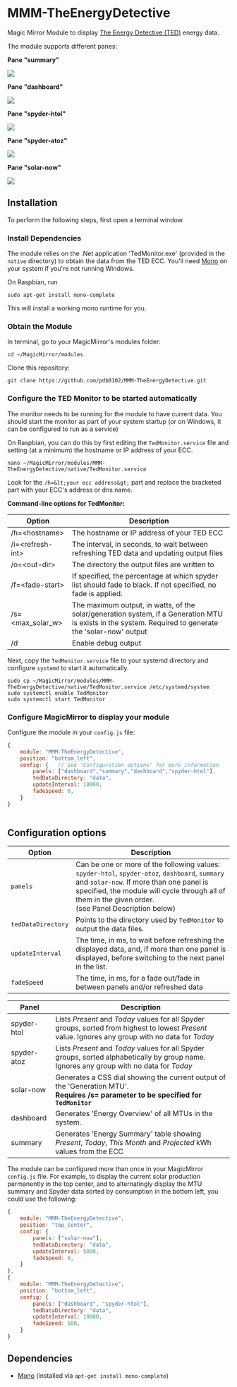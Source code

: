 # MMM-TheEnergyDetective
Magic Mirror Module to display [The Energy Detective (TED)](https://theenergydetective.com/) energy data.

The module supports different panes:

**Pane "summary"**

<img src="https://user-images.githubusercontent.com/17531356/50731541-c4d06f80-1124-11e9-9243-10ae33d2f33d.png"></img>

**Pane "dashboard"**

<img src="https://user-images.githubusercontent.com/17531356/50731544-c5690600-1124-11e9-93fa-d82c8abed926.png"></img> 

**Pane "spyder-htol"**

<img src="https://user-images.githubusercontent.com/17531356/50731540-c4d06f80-1124-11e9-95df-47835ff828f3.png"></img>

**Pane "spyder-atoz"**

<img src="https://user-images.githubusercontent.com/17531356/50731542-c5690600-1124-11e9-80b9-583940aef7b9.png"></img>

**Pane "solar-now"**

<img src="https://user-images.githubusercontent.com/17531356/50731543-c5690600-1124-11e9-9a94-1c6134601b24.png"></img>

## Installation

To perform the following steps, first open a terminal window.

### Install Dependencies
The module relies on the .Net application 'TedMonitor.exe' (provided in the `native` directory) to obtain the data from the TED ECC. You'll need [Mono](https://www.mono-project.com/) on your system if you're not running Windows.

On Raspbian, run
````
sudo apt-get install mono-complete
````
This will install a working mono runtime for you.


### Obtain the Module
In terminal, go to your MagicMirror's modules folder:
````
cd ~/MagicMirror/modules
````

Clone this repository:
````
git clone https://github.com/pdb0102/MMM-TheEnergyDetective.git
````

### Configure the TED Monitor to be started automatically
The monitor needs to be running for the module to have current data. You should start the monitor as part of your system startup (or on Windows, it can be configured to run as a service)

On Raspbian, you can do this by first editing the `TedMonitor.service` file and setting (at a minimum) the hostname or IP address of your ECC.

````
nano ~/MagicMirror/modules/MMM-TheEnergyDetective/native/TedMonitor.service
````
Look for the `/h=&lt;your ecc address&gt;` part and replace the bracketed part with your ECC's address or dns name.

**Command-line options for TedMonitor:**

|Option|Description|
|------|-----------|
|/h=&lt;hostname&gt;|The hostname or IP address of your TED ECC|
|/i=&lt;refresh-int&gt;|The interval, in seconds, to wait between refreshing TED data and updating output files|
|/o=&lt;out-dir&gt;|The directory the output files are written to|
|/f=&lt;fade-start&gt;|If specified, the percentage at which spyder list should fade to black. If not specified, no fade is applied.|
|/s=&lt;max_solar_w&gt;|The maximum output, in watts, of the solar/generation system, if a Generation MTU is exists in the system. Required to generate the 'solar-now' output|
|/d|Enable debug output|

Next, copy the `TedMonitor.service` file to your systemd directory and configure `systemd` to start it automatically.
````
sudo cp ~/MagicMirror/modules/MMM-TheEnergyDetective/native/TedMonitor.service /etc/systemd/system
sudo systemctl enable TedMonitor
sudo systemctl start TedMonitor
````

### Configure MagicMirror to display your module 

Configure the module in your `config.js` file:
````javascript
{
    module: "MMM-TheEnergyDetective",
    position: "bottom_left",
    config: {	// See 'Configuration options' for more information
        panels: ["dashboard","summary","dashboard","spyder-htol"],
        tedDataDirectory: "data",
        updateInterval: 10000,
        fadeSpeed: 0,
    }
}
		
````

## Configuration options
|Option|Description|
|---|---|
|`panels`|Can be one or more of the following values: `spyder-htol`, `spyder-atoz`, `dashboard`, `summary` and `solar-now`. If more than one panel is specified, the module will cycle through all of them in the given order.<BR>(see Panel Description below)|
|`tedDataDirectory`|Points to the directory used by `TedMonitor` to output the data files.|
|`updateInterval`|The time, in ms, to wait before refreshing the displayed data, and, if more than one panel is displayed, before switching to the next panel in the list.|
|`fadeSpeed`|The time, in ms, for a fade out/fade in between panels and/or refreshed data|

|Panel|Description|
|---|---|
|spyder-htol|Lists *Present* and *Today* values for all Spyder groups, sorted from highest to lowest *Present* value. Ignores any group with no data for *Today*
|spyder-atoz|Lists *Present* and *Today* values for all Spyder groups, sorted alphabetically by group name. Ignores any group with no data for *Today*
|solar-now|Generates a CSS dial showing the current output of the 'Generation MTU'.<BR>**Requires /s= parameter to be specified for `TedMonitor`**
|dashboard|Generates 'Energy Overview' of all MTUs in the system.|
|summary|Generates 'Energy Summary' table showing *Present*, *Today*, *This Month* and *Projected* kWh values from the ECC|

The module can be configured more than once in your MagicMirror `config.js` file. For example, to display the current solar production permanently in the top center, and to alternatingly display the MTU summary and Spyder data sorted by consumption in the bottom left, you could use the following:
````javascript
{
	module: "MMM-TheEnergyDetective",
	position: "top_center",
	config: {
		panels: ["solar-now"],
		tedDataDirectory: "data",
		updateInterval: 5000,
		fadeSpeed: 0,
	}
},
{
	module: "MMM-TheEnergyDetective",
	position: "bottom_left",
	config: {
		panels: ["dashboard", "spyder-htol"],
		tedDataDirectory: "data",
		updateInterval: 10000,
		fadeSpeed: 500,
	}
}
````

## Dependencies
* [Mono](https://www.mono-project.com/) (installed via `apt-get install mono-complete`)
